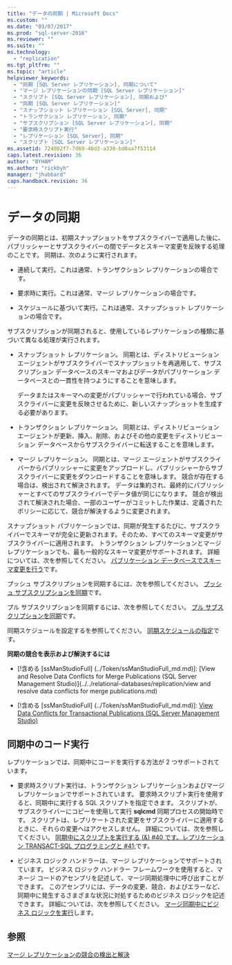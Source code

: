 ```yaml
---
title: "データの同期 | Microsoft Docs"
ms.custom: ""
ms.date: "03/07/2017"
ms.prod: "sql-server-2016"
ms.reviewer: ""
ms.suite: ""
ms.technology: 
  - "replication"
ms.tgt_pltfrm: ""
ms.topic: "article"
helpviewer_keywords: 
  - "同期 [SQL Server レプリケーション], 同期について"
  - "マージ レプリケーションの同期 [SQL Server レプリケーション]"
  - "スクリプト [SQL Server レプリケーション], 同期および"
  - "同期 [SQL Server レプリケーション]"
  - "スナップショット レプリケーション [SQL Server], 同期"
  - "トランザクション レプリケーション, 同期"
  - "サブスクリプション [SQL Server レプリケーション], 同期"
  - "要求時スクリプト実行"
  - "レプリケーション [SQL Server], 同期"
  - "スクリプト [SQL Server レプリケーション]"
ms.assetid: 724802f7-7d69-46d3-a330-bd8aa7f53114
caps.latest.revision: 36
author: "BYHAM"
ms.author: "rickbyh"
manager: "jhubbard"
caps.handback.revision: 36
---
```

# データの同期
  データの同期とは、初期スナップショットをサブスクライバーで適用した後に、パブリッシャーとサブスクライバーの間でデータとスキーマ変更を反映する処理のことです。 同期は、次のように実行されます。  
  
-   連続して実行。これは通常、トランザクション レプリケーションの場合です。  
  
-   要求時に実行。これは通常、マージ レプリケーションの場合です。  
  
-   スケジュールに基づいて実行。これは通常、スナップショット レプリケーションの場合です。  
  
 サブスクリプションが同期されると、使用しているレプリケーションの種類に基づいて異なる処理が実行されます。  
  
-   スナップショット レプリケーション。 同期とは、ディストリビューション エージェントがサブスクライバーでスナップショットを再適用して、サブスクリプション データベースのスキーマおよびデータがパブリケーション データベースとの一貫性を持つようにすることを意味します。  
  
     データまたはスキーマへの変更がパブリッシャーで行われている場合、サブスクライバーに変更を反映させるために、新しいスナップショットを生成する必要があります。  
  
-   トランザクション レプリケーション。 同期とは、ディストリビューション エージェントが更新、挿入、削除、およびその他の変更をディストリビューション データベースからサブスクライバーに転送することを意味します。  
  
-   マージ レプリケーション。 同期とは、マージ エージェントがサブスクライバーからパブリッシャーに変更をアップロードし、パブリッシャーからサブスクライバーに変更をダウンロードすることを意味します。 競合が存在する場合は、検出されて解決されます。 データは集約され、最終的にパブリッシャーとすべてのサブスクライバーでデータ値が同じになります。 競合が検出されて解決された場合、一部のユーザーがコミットした作業は、定義されたポリシーに応じて、競合が解決するように変更されます。  
  
 スナップショット パブリケーションでは、同期が発生するたびに、サブスクライバーでスキーマが完全に更新されます。そのため、すべてのスキーマ変更がサブスクライバーに適用されます。 トランザクション レプリケーションとマージ レプリケーションでも、最も一般的なスキーマ変更がサポートされます。 詳細については、次を参照してください。 [パブリケーション データベースでスキーマ変更を行う](../../relational-databases/replication/publish/make-schema-changes-on-publication-databases.md)です。  
  
 プッシュ サブスクリプションを同期するには、次を参照してください。 [プッシュ サブスクリプションを同期](../../relational-databases/replication/synchronize-a-push-subscription.md)です。  
  
 プル サブスクリプションを同期するには、次を参照してください。 [プル サブスクリプションを同期](../../relational-databases/replication/synchronize-a-pull-subscription.md)です。  
  
 同期スケジュールを設定するを参照してください。 [同期スケジュールの指定](../../relational-databases/replication/specify-synchronization-schedules.md)です。  
  
 **同期の競合を表示および解決するには**  
  
-   [!含める [ssManStudioFull] (../Token/ssManStudioFull_md.md)]: [View and Resolve Data Conflicts for Merge Publications &#40;SQL Server Management Studio&#41;](../../relational-databases/replication/view and resolve data conflicts for merge publications.md)  
  
-   [!含める [ssManStudioFull] (../Token/ssManStudioFull_md.md)]: [View Data Conflicts for Transactional Publications &#40;SQL Server Management Studio&#41;](../../relational-databases/replication/view-data-conflicts-for-transactional-publications-sql-server-management-studio.md)  
  
## 同期中のコード実行  
 レプリケーションでは、同期中にコードを実行する方法が 2 つサポートされています。  
  
-   要求時スクリプト実行は、トランザクション レプリケーションおよびマージ レプリケーションでサポートされています。 要求時スクリプト実行を使用すると、同期中に実行する SQL スクリプトを指定できます。 スクリプトが、サブスクライバーにコピーを使用して実行 **sqlcmd** 同期プロセスの開始時です。 スクリプトは、レプリケートされた変更をサブスクライバーに適用するときに、それらの変更へはアクセスしません。 詳細については、次を参照してください。 [同期中にスクリプトを実行する (&) #40 です。レプリケーション TRANSACT-SQL プログラミングと #41;](../../relational-databases/replication/execute-scripts-during-synchronization-replication-transact-sql-programming.md)です。  
  
-   ビジネス ロジック ハンドラーは、マージ レプリケーションでサポートされています。 ビジネス ロジック ハンドラー フレームワークを使用すると、マネージ コードのアセンブリを記述して、マージ同期処理中に呼び出すことができます。 このアセンブリには、データの変更、競合、およびエラーなど、同期中に発生するさまざまな状況に対処するためのビジネス ロジックを記述できます。 詳細については、次を参照してください。 [マージ同期中にビジネス ロジックを実行](../../relational-databases/replication/merge/execute-business-logic-during-merge-synchronization.md)します。  
  
## 参照  
 [マージ レプリケーションの競合の検出と解決](../../relational-databases/replication/merge/detect-and-resolve-merge-replication-conflicts.md)  
  
  
